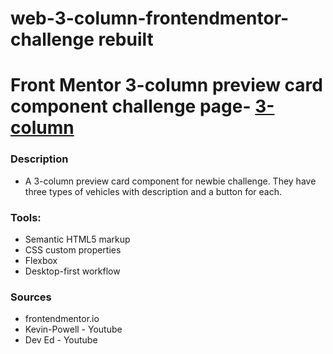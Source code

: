 # web-3-column-frontendmentor-challenge rebuilt
# Front Mentor 3-column preview card component challenge page- [3-column](https://www.frontendmentor.io/challenges/3column-preview-card-component-pH92eAR2-)

### Description
- A 3-column preview card component for newbie challenge. They have three types of vehicles with description and a button for each.

### Tools:
- Semantic HTML5 markup
- CSS custom properties
- Flexbox
- Desktop-first workflow

### Sources
- frontendmentor.io
- Kevin-Powell - Youtube
- Dev Ed - Youtube